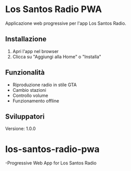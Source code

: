 # Los Santos Radio PWA

Applicazione web progressive per l'app Los Santos Radio.

## Installazione

1. Apri l'app nel browser
2. Clicca su "Aggiungi alla Home" o "Installa"

## Funzionalità

- Riproduzione radio in stile GTA
- Cambio stazioni
- Controllo volume
- Funzionamento offline

## Sviluppatori

Versione: 1.0.0

# los-santos-radio-pwa
-Progressive Web App for Los Santos Radio
